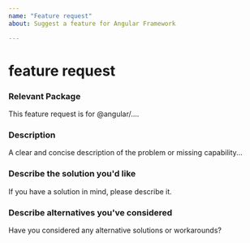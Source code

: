 ```yaml
---
name: "Feature request"
about: Suggest a feature for Angular Framework

---
```

<!--

Oh hi there!

To expedite issue processing please search open and closed issues before submitting a new one.
Existing issues often contain information about workarounds, resolution, or progress updates.

-->


# feature request

### Relevant Package
<!-- Can you pin-point one or more @angular/* packages the are relevant for this feature request? -->
<!-- edit: --> This feature request is for @angular/....


### Description
<!-- --> A clear and concise description of the problem or missing capability...


### Describe the solution you'd like
<!-- --> If you have a solution in mind, please describe it.


### Describe alternatives you've considered
<!-- --> Have you considered any alternative solutions or workarounds?
